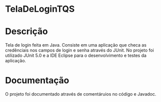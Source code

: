 # TelaDeLoginTQS

# Descrição

Tela de login feita em Java. Consiste em uma aplicação que checa as credênciais nos campos de login e senha através do JUnit.
No projeto foi utilizado JUnit 5.0 e a IDE Eclipse para o desenvolvimento e testes da aplicação.

# Documentação

O projeto foi documentado através de comentáruios no código e Javadoc.
